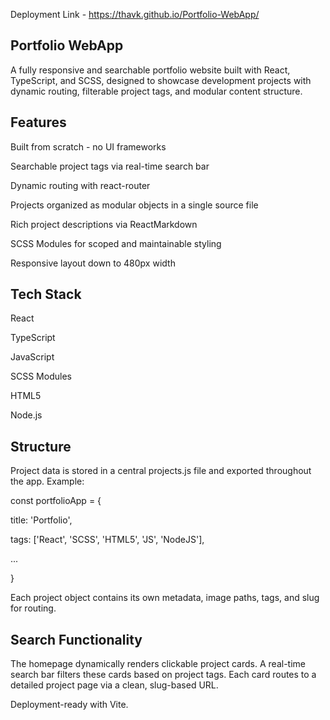 Deployment Link - https://thavk.github.io/Portfolio-WebApp/

## Portfolio WebApp

A fully responsive and searchable portfolio website built with React, TypeScript, and SCSS, designed to showcase development projects with dynamic routing, filterable project tags, and modular content structure.



## Features

Built from scratch - no UI frameworks

Searchable project tags via real-time search bar

Dynamic routing with react-router

Projects organized as modular objects in a single source file

Rich project descriptions via ReactMarkdown

SCSS Modules for scoped and maintainable styling

Responsive layout down to 480px width

## Tech Stack
React

TypeScript

JavaScript

SCSS Modules

HTML5

Node.js

## Structure
Project data is stored in a central projects.js file and exported throughout the app. Example:

const portfolioApp = {

  title: 'Portfolio',
  
  tags: ['React', 'SCSS', 'HTML5', 'JS', 'NodeJS'],
  
  ...
  
}

Each project object contains its own metadata, image paths, tags, and slug for routing.

## Search Functionality
The homepage dynamically renders clickable project cards. A real-time search bar filters these cards based on project tags. Each card routes to a detailed project page via a clean, slug-based URL.


Deployment-ready with Vite.
